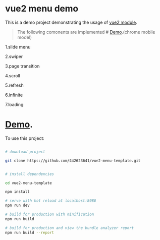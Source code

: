 # vue2 menu demo
This is a demo project demonstrating the usage of [vue2 module](https://cn.vuejs.org/).
> The following comonents are implemented # [Demo](http://139.196.8.187/zhan).(chrome mobile model)

1.slide menu

2.swiper

3.page transition

4.scroll

5.refresh

6.infinite

7.loading

# [Demo](http://139.196.8.187/zhan).

To use this project:
``` bash

# download project

git clone https://github.com/442623641/vue2-menu-template.git


# install dependencies

cd vue2-menu-template

npm install

# serve with hot reload at localhost:8080
npm run dev

# build for production with minification
npm run build

# build for production and view the bundle analyzer report
npm run build --report
```



